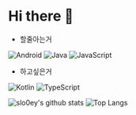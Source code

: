 # Hi there 👋

- 할줄아는거

![Android](https://img.shields.io/badge/-Android-00c717?style=for-the-badge&logo=android&logoColor=fff)
![Java](https://img.shields.io/badge/-Java-9e3f00?style=for-the-badge&logo=java&logoColor=fff)
![JavaScript](https://img.shields.io/badge/-JavaScript-dddd00?style=for-the-badge&logo=javascript&logoColor=fff)  <br>

- 하고싶은거

![Kotlin](https://img.shields.io/badge/-Kotlin-f2850b?style=for-the-badge&logo=kotlin&logoColor=fff)
![TypeScript](https://img.shields.io/badge/-TypeScript-007396?style=for-the-badge&logo=typescript&logoColor=fff)  <br>



![slo0ey's github stats](https://github-readme-stats.vercel.app/api?username=slo0ey&theme=tokyonight)
![Top Langs](https://github-readme-stats.vercel.app/api/top-langs/?username=slo0ey&theme=tokyonight)
